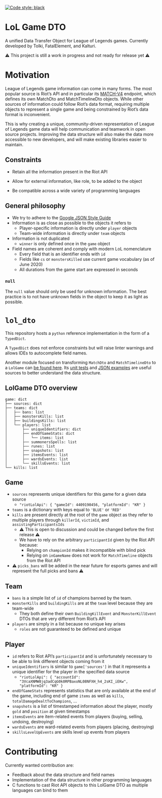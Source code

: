 [![Code style: black](https://img.shields.io/badge/code%20style-black-000000.svg)](https://github.com/psf/black)

# LoL Game DTO
A unified Data Transfer Object for League of Legends games. Currently developed by Tolki, FatalElement, and Kalturi.

⚠ This project is still a work in progress and not ready for release yet ⚠

# Motivation
League of Legends game information can come in many forms. The most popular source is Riot’s API and in particular its 
[MATCH-V4](https://developer.riotgames.com/apis#match-v4/) endpoint, which defines its own MatchDto 
and MatchTimelineDto objects. While other sources of information could follow Riot’s data format, requiring
 multiple objects to represent a single game and being constrained by Riot’s data format is inconvenient.

This is why creating a unique, community-driven representation of League of Legends game data will help communication
and teamwork in open source projects. Improving the data structure will also make the data more accessible to new 
developers, and will make existing libraries easier to maintain.

## Constraints
- Retain all the information present in the Riot API

- Allow for external information, like role, to be added to the object

- Be compatible across a wide variety of programming languages

## General philosophy
- We try to adhere to the [Google JSON Style Guide](https://google.github.io/styleguide/jsoncstyleguide.xml?showone=Property_Name_Format#Property_Name_Format)
- Information is as close as possible to the objects it refers to
    - Player-specific information is directly under `player` objects
    - Team-wide information is directly under `team` objects
- Information is not duplicated
    - `winner` is only defined once in the `game` object
- Field names are coherent and comply with modern LoL nomenclature
    - Every field that is an identifier ends with `id`
    - Fields like `cs` or `monstersKilled` use current game vocabulary (as of June 2020)
    - All durations from the game start are expressed in seconds

### `null` 
The `null` value should only be used for unknown information. The best practice is to not have unknown fields in
the object to keep it as light as possible.

# `lol_dto`
This repository hosts a `python` reference implementation in the form of a `TypedDict`.

A `TypedDict` does not enforce constraints but will raise linter warnings and allows IDEs to autocomplete field names.

Another module focused on  transforming `MatchDto` and `MatchTimelineDto` to a `LolGame` can 
[be found here](https://github.com/mrtolkien/riot_api_to_lol_dto). Its 
[unit tests](https://github.com/mrtolkien/riot_api_to_lol_dto/blob/master/riot_api_to_lol_dto/tests/test_riotwatcher_dto.py#L35) 
and [JSON examples](https://github.com/mrtolkien/riot_api_to_lol_dto/tree/master/examples)
 are useful sources to better understand the data structure.

## LolGame DTO overview
```
game: dict
├── sources: dict
├── teams: dict
│   ├── bans: list
│   ├── monstersKills: list
│   ├── buildingsKills: list
│   └── players: list
│       ├── uniqueIdentifiers: dict
│       ├── endOfGameStats: dict
│       │   └── items: list
│       ├── summonersSpells: list
│       ├── runes: list
│       ├── snapshots: list
│       ├── itemsEvents: list
│       ├── wardsEvents: list
│       └── skillsEvents: list
└── kills: list
```

## Game
- `sources` represents unique identifiers for this game for a given data source
    - `"riotLolApi": {
            "gameId": 4409190456,
            "platformId": "KR"
        }`
- `teams` is a dictionary with keys equal to `'BLUE'` or `'RED'`
- `kills` are present directly at the root of the `game` object as they refer to multiple players through 
`killerId`, `victimId`, and `assistingParticipantsIds`
    - ⚠ This is open to discussion and could be changed before the first release ⚠
    - We have to rely on the arbitrary `participantId` given by the Riot API because:
        - Relying on `championId` makes it incompatible with blind pick
        - Relying on `inGameName` does not work for `MatchTimeline` objects from the Riot API
- ⚠ `picks_bans` will be added in the near future for esports games and will represent the full picks and bans ⚠

## Team
- `bans` is a simple list of `id` of champions banned by the team.
- `monsterKills` and `buildingKills` are at the `team` level because they are team-wide
    - They both define their own `BuildingKillEvent` and `MonsterKillEvent` DTOs that are very different from Riot’s API
- `players` are simply in a list because no unique key arises
    - `roles` are not guaranteed to be defined and unique

## Player
- `id` refers to Riot API’s `participantId` and is unfortunately necessary to be able to link different objects coming
from it
- `uniqueIdentifiers` is similar to `game['sources']` in that it represents a unique identifier for the player in the
 specified data source
    - `"riotLolApi": {
                            "accountId": "3VcaXNMW8jq3adCqG0k0RPBaxoNL08NFXH_h4_2sKI_iEKw",
                            "platformId": "KR"
                        }`
- `endOfGameStats` represents statistics that are only available at the end of the game, including end of game `items` 
as well as `kills`, `totalDamageDealtToChampions`, ...
- `snapshots` is a list of timestamped information about the player, mostly `gold` and `position` at given timestamps
- `itemsEvents` are item-related events from players (buying, selling, undoing, destroying)
- `wardsEvents` are ward-related events from players (placing, destroying)
- `skillsLevelUpEvents` are skills level up events from players

# Contributing
Currently wanted contribution are:
- Feedback about the data structure and field names
- Implementation of the data structure in other programming languages
- C functions to cast Riot API objects to this LolGame DTO as multiple languages can bind to them
